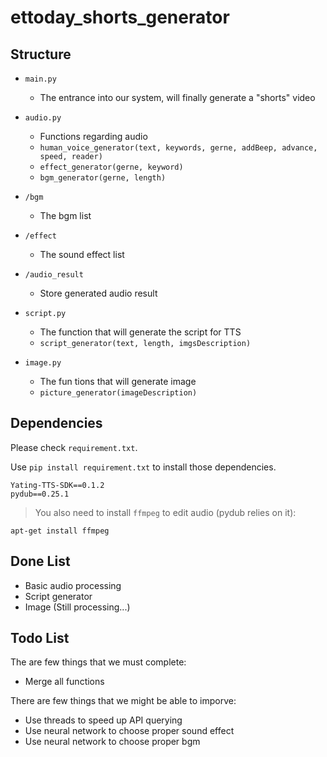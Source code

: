 # ettoday_shorts_generator

## Structure

- `main.py`
    - The entrance into our system, will finally generate a "shorts" video

- `audio.py`
    - Functions regarding audio
    - `human_voice_generator(text, keywords, gerne, addBeep, advance, speed, reader)`
    - `effect_generator(gerne, keyword)`
    - `bgm_generator(gerne, length)`
- `/bgm`
    - The bgm list
- `/effect`
    - The sound effect list
- `/audio_result`
    - Store generated audio result
- `script.py`
    - The function that will generate the script for TTS
    - `script_generator(text, length, imgsDescription)`
- `image.py`
    - The fun tions that will generate image
    - `picture_generator(imageDescription)`
## Dependencies
Please check `requirement.txt`.

Use `pip install requirement.txt` to install those dependencies.

```
Yating-TTS-SDK==0.1.2
pydub==0.25.1
```
> You also need to install `ffmpeg` to edit audio (pydub relies on it):

```
apt-get install ffmpeg
```

## Done List
- Basic audio processing
- Script generator
- Image (Still processing...)
## Todo List
The are few things that we must complete:
- Merge all functions

There are few things that we might be able to imporve:
- Use threads to speed up API querying
- Use neural network to choose proper sound effect
- Use neural network to choose proper bgm

